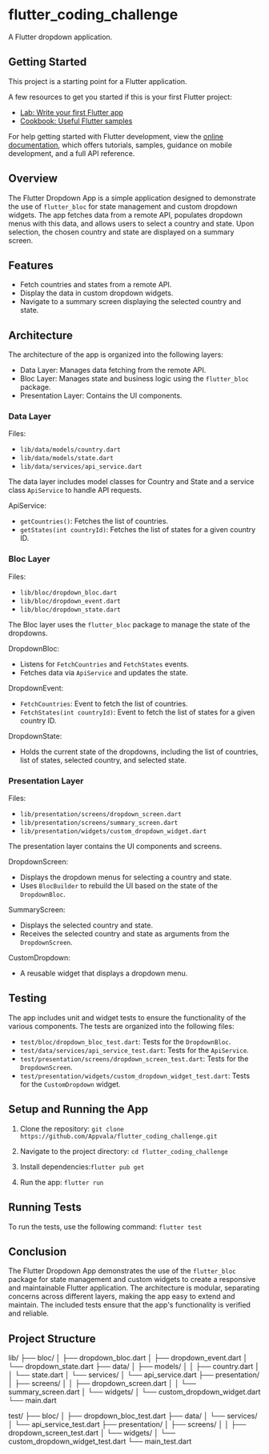 # flutter_coding_challenge

A Flutter dropdown application.

## Getting Started

This project is a starting point for a Flutter application.

A few resources to get you started if this is your first Flutter project:

- [Lab: Write your first Flutter app](https://docs.flutter.dev/get-started/codelab)
- [Cookbook: Useful Flutter samples](https://docs.flutter.dev/cookbook)

For help getting started with Flutter development, view the
[online documentation](https://docs.flutter.dev/), which offers tutorials,
samples, guidance on mobile development, and a full API reference.

## Overview

The Flutter Dropdown App is a simple application designed to demonstrate
the use of `flutter_bloc` for state management and custom dropdown widgets.
The app fetches data from a remote API, populates dropdown menus with this data,
and allows users to select a country and state. Upon selection, the chosen country
and state are displayed on a summary screen.

## Features

- Fetch countries and states from a remote API.
- Display the data in custom dropdown widgets.
- Navigate to a summary screen displaying the selected country and state.

## Architecture

The architecture of the app is organized into the following layers:

- Data Layer: Manages data fetching from the remote API.
- Bloc Layer: Manages state and business logic using the `flutter_bloc` package.
- Presentation Layer: Contains the UI components.

### Data Layer

Files:

- `lib/data/models/country.dart`
- `lib/data/models/state.dart`
- `lib/data/services/api_service.dart`

The data layer includes model classes for Country and State and
a service class `ApiService` to handle API requests.

ApiService:
- `getCountries()`: Fetches the list of countries.
- `getStates(int countryId)`: Fetches the list of states for a given country ID.

### Bloc Layer

Files:

- `lib/bloc/dropdown_bloc.dart`
- `lib/bloc/dropdown_event.dart`
- `lib/bloc/dropdown_state.dart`

The Bloc layer uses the `flutter_bloc` package to manage the state of the dropdowns.

DropdownBloc:
- Listens for `FetchCountries` and `FetchStates` events.
- Fetches data via `ApiService` and updates the state.

DropdownEvent:
- `FetchCountries`: Event to fetch the list of countries.
- `FetchStates(int countryId)`: Event to fetch the list of states for a given country ID.

DropdownState:
- Holds the current state of the dropdowns, including the list of countries,
  list of states, selected country, and selected state.

### Presentation Layer

Files:

- `lib/presentation/screens/dropdown_screen.dart`
- `lib/presentation/screens/summary_screen.dart`
- `lib/presentation/widgets/custom_dropdown_widget.dart`

The presentation layer contains the UI components and screens.

DropdownScreen:
- Displays the dropdown menus for selecting a country and state.
- Uses `BlocBuilder` to rebuild the UI based on the state of the `DropdownBloc`.

SummaryScreen:
- Displays the selected country and state.
- Receives the selected country and state as arguments from the `DropdownScreen`.

CustomDropdown:
- A reusable widget that displays a dropdown menu.

## Testing

The app includes unit and widget tests to ensure the functionality of
the various components. The tests are organized into the following files:

- `test/bloc/dropdown_bloc_test.dart`: Tests for the `DropdownBloc`.
- `test/data/services/api_service_test.dart`: Tests for the `ApiService`.
- `test/presentation/screens/dropdown_screen_test.dart`: Tests for the `DropdownScreen`.
- `test/presentation/widgets/custom_dropdown_widget_test.dart`: Tests for the `CustomDropdown` widget.

## Setup and Running the App

1. Clone the repository: ```git clone https://github.com/Appvala/flutter_coding_challenge.git```

2. Navigate to the project directory: ```cd flutter_coding_challenge```

3. Install dependencies:```flutter pub get```

4. Run the app: ```flutter run```

## Running Tests

To run the tests, use the following command: ```flutter test```

## Conclusion

The Flutter Dropdown App demonstrates the use of the `flutter_bloc` package
for state management and custom widgets to create a responsive and
maintainable Flutter application. The architecture is modular,
separating concerns across different layers, making the app easy to extend
and maintain. The included tests ensure that the app's functionality is verified
and reliable.

## Project Structure

lib/
├── bloc/
│   ├── dropdown_bloc.dart
│   ├── dropdown_event.dart
│   └── dropdown_state.dart
├── data/
│   ├── models/
│   │   ├── country.dart
│   │   └── state.dart
│   └── services/
│       └── api_service.dart
├── presentation/
│   ├── screens/
│   │   ├── dropdown_screen.dart
│   │   └── summary_screen.dart
│   └── widgets/
│       └── custom_dropdown_widget.dart
└── main.dart

test/
├── bloc/
│   ├── dropdown_bloc_test.dart
├── data/
│   └── services/
│       └── api_service_test.dart
├── presentation/
│   ├── screens/
│   │   ├── dropdown_screen_test.dart
│   └── widgets/
│       └── custom_dropdown_widget_test.dart
└── main_test.dart
